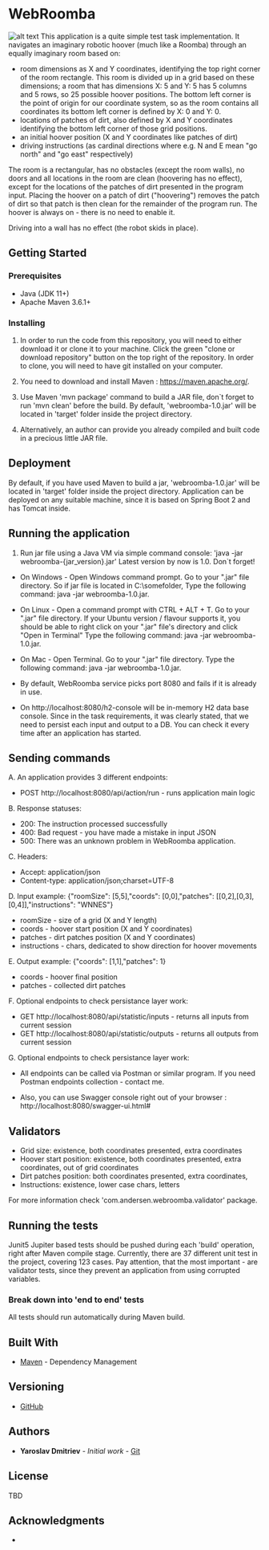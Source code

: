
# WebRoomba

![alt text](https://spectrum.ieee.org/image/Mjk4NjEyNg.jpeg)
This application  is a quite simple test task implementation.
It navigates an imaginary robotic hoover (much like a Roomba) through an equally imaginary room based on:

- room dimensions as X and Y coordinates, identifying the top right corner of the room rectangle. 
    This room is divided up in a grid based on these dimensions; a room that has dimensions X: 5 and Y: 5 has 5 columns and 5 rows,
    so 25 possible hoover positions. The bottom left corner is the point of origin for our coordinate system, 
    so as the room contains all coordinates its bottom left corner is defined by X: 0 and Y: 0.
- locations of patches of dirt, also defined by X and Y coordinates identifying the bottom left corner of those grid positions.
- an initial hoover position (X and Y coordinates like patches of dirt)
- driving instructions (as cardinal directions where e.g. N and E mean "go north" and "go east" respectively)

The room is a rectangular, has no obstacles (except the room walls), no doors and all locations in the room are clean (hoovering has no effect),
except for the locations of the patches of dirt presented in the program input.
Placing the hoover on a patch of dirt ("hoovering") removes the patch of dirt so that patch is then clean for the remainder of the program run. 
The hoover is always on - there is no need to enable it.

Driving into a wall has no effect (the robot skids in place).

## Getting Started


### Prerequisites

- Java (JDK 11+)
- Apache Maven 3.6.1+ 

### Installing

1. In order to run the code from  this repository, you will need to either download it or clone it to your machine. 
    Click the green "clone or download repository" button on the top right of the repository.
    In order to clone, you will need to have git installed on your computer.
    
2. You need to download and install Maven : https://maven.apache.org/.    
    
3. Use Maven 'mvn package' command to  build a JAR file, don`t forget to run 'mvn clean' before the build.
    By default, 'webroomba-1.0.jar' will be located in 'target' folder inside the project directory.
    
4. Alternatively, an author can provide you already compiled and built code in a precious little JAR file.    
    
    
## Deployment

By default,  if you have used Maven to build a jar, 'webroomba-1.0.jar' will be located in 'target' folder inside the project directory.
Application can be deployed on any suitable machine, since it is based on Spring Boot 2 and has Tomcat inside.

## Running the application
1. Run jar file using a Java VM via simple command console:  'java -jar webroomba-{jar_version}.jar'
    Latest version by now is 1.0. Don`t forget!
  *   On Windows - Open Windows command prompt. Go to your ".jar" file directory.
                 So if jar file is located in C:\somefolder, 
                 Type the following command: java -jar webroomba-1.0.jar.
    
  *   On Linux - Open a command prompt with CTRL + ALT + T.
               Go to your ".jar" file directory. If your Ubuntu version / flavour supports it, 
               you should be able to right click on your ".jar" file's directory and click "Open in Terminal"
               Type the following command: java -jar webroomba-1.0.jar.
               
  *   On Mac -   Open Terminal.
               Go to your ".jar" file directory. 
               Type the following command: java -jar webroomba-1.0.jar.
               
  *  By default, WebRoomba service picks port 8080 and fails if it is already in use.

  *  On http://localhost:8080/h2-console will be in-memory H2 data base console. Since in the task requirements, 
     it was clearly stated, that we need to persist  each input and output to a DB.
     You can check it every time after an application has started.
   
## Sending commands

A. An application provides 3 different endpoints:              

* POST http://localhost:8080/api/action/run - runs application main logic

B. Response statuses:
* 200: The instruction processed successfully
* 400: Bad request - you have made a mistake in input JSON
* 500: There was an unknown problem  in WebRoomba application.

C. Headers:
* Accept: application/json
* Content-type: application/json;charset=UTF-8

D. Input example:
{"roomSize": [5,5],"coords": [0,0],"patches": [[0,2],[0,3],[0,4]],"instructions": "WNNES"}

* roomSize - size of a grid (X and Y length)
* coords - hoover start position (X and Y coordinates)
* patches - dirt patches position (X and Y coordinates)
* instructions - chars, dedicated to show direction for hoover movements

E. Output example:
{"coords": [1,1],"patches": 1}
* coords - hoover final position
* patches - collected dirt patches

F. Optional endpoints to check persistance layer work:
* GET http://localhost:8080/api/statistic/inputs - returns all inputs from current session
* GET http://localhost:8080/api/statistic/outputs - returns all outputs from current session

G. Optional endpoints to check persistance layer work:
* All endpoints can be called via Postman or similar program.
If you need Postman endpoints collection - contact me.

* Also, you can use Swagger console right out of your browser : http://localhost:8080/swagger-ui.html#

## Validators

* Grid size: existence, both coordinates presented, extra coordinates
* Hoover start position: existence, both coordinates presented, extra coordinates, out of grid coordinates
* Dirt patches position: both coordinates presented, extra coordinates, 
* Instructions: existence, lower case chars, letters

For more information check 'com.andersen.webroomba.validator' package.

## Running the tests

Junit5 Jupiter based tests should be pushed during each 'build' operation, right after Maven compile stage.
Currently, there are 37 different unit test in the project, covering 123 cases.
Pay attention, that the most important - are validator tests, since they prevent an application from using corrupted variables.

### Break down into 'end to end' tests

All tests should run automatically during Maven build.


## Built With

* [Maven](https://maven.apache.org/) - Dependency Management


## Versioning

* [GitHub](https://https://github.com/) 


## Authors

* **Yaroslav Dmitriev** -  *Initial work* - [Git](https://github.com/Yaroslav40k)


## License

TBD

## Acknowledgments

* 

